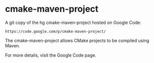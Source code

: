 # cmake-maven-project

A git copy of the hg cmake-maven-project hosted on Google Code:

    https://code.google.com/p/cmake-maven-project/

The cmake-maven-project allows CMake projects to be compiled using Maven.

For more details, visit the Google Code page.
